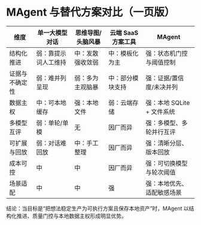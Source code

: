 # MAgent 与替代方案对比（一页版）

| 维度 | 单一大模型对话 | 思维导图/头脑风暴 | 云端 SaaS 方案工具 | MAgent |
|---|---|---|---|---|
| 结构化推进 | 弱：靠提示词人工维持 | 中：发散强收敛弱 | 中：模板化为主 | 强：状态机门控与阈值控制 |
| 证据与不确定性 | 弱：难并列呈现 | 弱：多为主观脑暴 | 中：部分模块支持 | 强：证据/置信度/未决并列 |
| 数据主权 | 中：可本地缓存 | 强：本地文件 | 弱：云端存储 | 强：本地 SQLite + 文件系统 |
| 多模型互评 | 弱：单轮/单模 | 无 | 因厂而异 | 强：多模型、多轮并行互评 |
| 可扩展与回放 | 弱：对话难回放 | 中：手工整理 | 因厂而异 | 强：清晰分层、版本回放 |
| 成本可控 | 中 | 中 | 因厂而异 | 强：可切换模型与轮次阈值 |
| 场景适配 | 中 | 中 | 强 | 强：本地优先、适配敏感场景 |

结论：当目标是“把想法稳定生产为可执行方案且保存本地资产”时，MAgent 以结构化推进、质量门控与本地数据主权形成明显优势。

